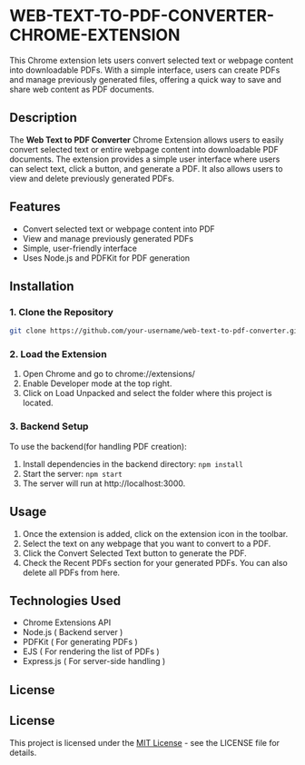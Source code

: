# WEB-TEXT-TO-PDF-CONVERTER-CHROME-EXTENSION

This Chrome extension lets users convert selected text or webpage content into downloadable PDFs. With a simple interface, users can create PDFs and manage previously generated files, offering a quick way to save and share web content as PDF documents.

## Description

The **Web Text to PDF Converter** Chrome Extension allows users to easily convert selected text or entire webpage content into downloadable PDF documents. The extension provides a simple user interface where users can select text, click a button, and generate a PDF. It also allows users to view and delete previously generated PDFs.

## Features

- Convert selected text or webpage content into PDF
- View and manage previously generated PDFs
- Simple, user-friendly interface
- Uses Node.js and PDFKit for PDF generation

## Installation

### 1. Clone the Repository

```bash
git clone https://github.com/your-username/web-text-to-pdf-converter.git
```
### 2. Load the Extension
1.  Open Chrome and go to chrome://extensions/
2.  Enable Developer mode at the top right.
3.  Click on Load Unpacked and select the folder where this project is located.

### 3. Backend Setup
To use the backend(for handling PDF creation):
1. Install dependencies in the backend directory:
   ``` npm install ```
2. Start the server:
   ``` npm start ```
3. The server will run at http://localhost:3000.


## Usage
1. Once the extension is added, click on the extension icon in the toolbar.
2. Select the text on any webpage that you want to convert to a PDF.
3. Click the Convert Selected Text button to generate the PDF.
4. Check the Recent PDFs section for your generated PDFs. You can also delete all PDFs from here.

## Technologies Used
- Chrome Extensions API
- Node.js ( Backend server )
- PDFKit ( For generating PDFs )
- EJS ( For rendering the list of PDFs )
- Express.js ( For server-side handling )

## License
## License

This project is licensed under the [MIT License](./LICENSE.txt) - see the LICENSE file for details.
